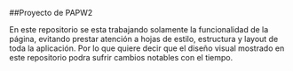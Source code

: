 ##Proyecto de PAPW2

En este repositorio se esta trabajando solamente la funcionalidad de la página, evitando prestar atención a hojas de estilo, estructura y layout de toda la aplicación. Por lo que quiere decir que el diseño visual mostrado en este repositorio podra sufrir cambios notables con el tiempo.